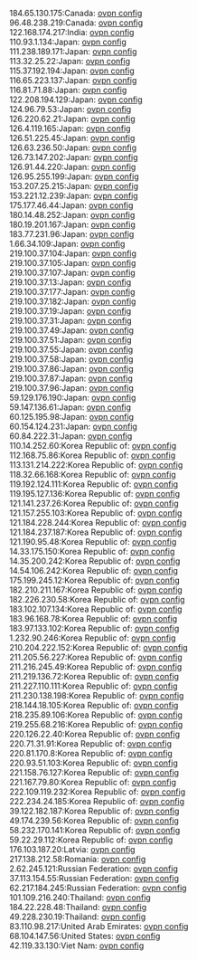 184.65.130.175:Canada: [ovpn config](vpn/184_65_130_175.ovpn)  
96.48.238.219:Canada: [ovpn config](vpn/96_48_238_219.ovpn)  
122.168.174.217:India: [ovpn config](vpn/122_168_174_217.ovpn)  
110.93.1.134:Japan: [ovpn config](vpn/110_93_1_134.ovpn)  
111.238.189.171:Japan: [ovpn config](vpn/111_238_189_171.ovpn)  
113.32.25.22:Japan: [ovpn config](vpn/113_32_25_22.ovpn)  
115.37.192.194:Japan: [ovpn config](vpn/115_37_192_194.ovpn)  
116.65.223.137:Japan: [ovpn config](vpn/116_65_223_137.ovpn)  
116.81.71.88:Japan: [ovpn config](vpn/116_81_71_88.ovpn)  
122.208.194.129:Japan: [ovpn config](vpn/122_208_194_129.ovpn)  
124.96.79.53:Japan: [ovpn config](vpn/124_96_79_53.ovpn)  
126.220.62.21:Japan: [ovpn config](vpn/126_220_62_21.ovpn)  
126.4.119.165:Japan: [ovpn config](vpn/126_4_119_165.ovpn)  
126.51.225.45:Japan: [ovpn config](vpn/126_51_225_45.ovpn)  
126.63.236.50:Japan: [ovpn config](vpn/126_63_236_50.ovpn)  
126.73.147.202:Japan: [ovpn config](vpn/126_73_147_202.ovpn)  
126.91.44.220:Japan: [ovpn config](vpn/126_91_44_220.ovpn)  
126.95.255.199:Japan: [ovpn config](vpn/126_95_255_199.ovpn)  
153.207.25.215:Japan: [ovpn config](vpn/153_207_25_215.ovpn)  
153.221.12.239:Japan: [ovpn config](vpn/153_221_12_239.ovpn)  
175.177.46.44:Japan: [ovpn config](vpn/175_177_46_44.ovpn)  
180.14.48.252:Japan: [ovpn config](vpn/180_14_48_252.ovpn)  
180.19.201.167:Japan: [ovpn config](vpn/180_19_201_167.ovpn)  
183.77.231.96:Japan: [ovpn config](vpn/183_77_231_96.ovpn)  
1.66.34.109:Japan: [ovpn config](vpn/1_66_34_109.ovpn)  
219.100.37.104:Japan: [ovpn config](vpn/219_100_37_104.ovpn)  
219.100.37.105:Japan: [ovpn config](vpn/219_100_37_105.ovpn)  
219.100.37.107:Japan: [ovpn config](vpn/219_100_37_107.ovpn)  
219.100.37.13:Japan: [ovpn config](vpn/219_100_37_13.ovpn)  
219.100.37.177:Japan: [ovpn config](vpn/219_100_37_177.ovpn)  
219.100.37.182:Japan: [ovpn config](vpn/219_100_37_182.ovpn)  
219.100.37.19:Japan: [ovpn config](vpn/219_100_37_19.ovpn)  
219.100.37.31:Japan: [ovpn config](vpn/219_100_37_31.ovpn)  
219.100.37.49:Japan: [ovpn config](vpn/219_100_37_49.ovpn)  
219.100.37.51:Japan: [ovpn config](vpn/219_100_37_51.ovpn)  
219.100.37.55:Japan: [ovpn config](vpn/219_100_37_55.ovpn)  
219.100.37.58:Japan: [ovpn config](vpn/219_100_37_58.ovpn)  
219.100.37.86:Japan: [ovpn config](vpn/219_100_37_86.ovpn)  
219.100.37.87:Japan: [ovpn config](vpn/219_100_37_87.ovpn)  
219.100.37.96:Japan: [ovpn config](vpn/219_100_37_96.ovpn)  
59.129.176.190:Japan: [ovpn config](vpn/59_129_176_190.ovpn)  
59.147.136.61:Japan: [ovpn config](vpn/59_147_136_61.ovpn)  
60.125.195.98:Japan: [ovpn config](vpn/60_125_195_98.ovpn)  
60.154.124.231:Japan: [ovpn config](vpn/60_154_124_231.ovpn)  
60.84.222.31:Japan: [ovpn config](vpn/60_84_222_31.ovpn)  
110.14.252.60:Korea Republic of: [ovpn config](vpn/110_14_252_60.ovpn)  
112.168.75.86:Korea Republic of: [ovpn config](vpn/112_168_75_86.ovpn)  
113.131.214.222:Korea Republic of: [ovpn config](vpn/113_131_214_222.ovpn)  
118.32.66.168:Korea Republic of: [ovpn config](vpn/118_32_66_168.ovpn)  
119.192.124.111:Korea Republic of: [ovpn config](vpn/119_192_124_111.ovpn)  
119.195.127.136:Korea Republic of: [ovpn config](vpn/119_195_127_136.ovpn)  
121.141.237.26:Korea Republic of: [ovpn config](vpn/121_141_237_26.ovpn)  
121.157.255.103:Korea Republic of: [ovpn config](vpn/121_157_255_103.ovpn)  
121.184.228.244:Korea Republic of: [ovpn config](vpn/121_184_228_244.ovpn)  
121.184.237.187:Korea Republic of: [ovpn config](vpn/121_184_237_187.ovpn)  
121.190.95.48:Korea Republic of: [ovpn config](vpn/121_190_95_48.ovpn)  
14.33.175.150:Korea Republic of: [ovpn config](vpn/14_33_175_150.ovpn)  
14.35.200.242:Korea Republic of: [ovpn config](vpn/14_35_200_242.ovpn)  
14.54.106.242:Korea Republic of: [ovpn config](vpn/14_54_106_242.ovpn)  
175.199.245.12:Korea Republic of: [ovpn config](vpn/175_199_245_12.ovpn)  
182.210.211.167:Korea Republic of: [ovpn config](vpn/182_210_211_167.ovpn)  
182.226.230.58:Korea Republic of: [ovpn config](vpn/182_226_230_58.ovpn)  
183.102.107.134:Korea Republic of: [ovpn config](vpn/183_102_107_134.ovpn)  
183.96.168.78:Korea Republic of: [ovpn config](vpn/183_96_168_78.ovpn)  
183.97.133.102:Korea Republic of: [ovpn config](vpn/183_97_133_102.ovpn)  
1.232.90.246:Korea Republic of: [ovpn config](vpn/1_232_90_246.ovpn)  
210.204.222.152:Korea Republic of: [ovpn config](vpn/210_204_222_152.ovpn)  
211.205.56.227:Korea Republic of: [ovpn config](vpn/211_205_56_227.ovpn)  
211.216.245.49:Korea Republic of: [ovpn config](vpn/211_216_245_49.ovpn)  
211.219.136.72:Korea Republic of: [ovpn config](vpn/211_219_136_72.ovpn)  
211.227.110.111:Korea Republic of: [ovpn config](vpn/211_227_110_111.ovpn)  
211.230.138.198:Korea Republic of: [ovpn config](vpn/211_230_138_198.ovpn)  
218.144.18.105:Korea Republic of: [ovpn config](vpn/218_144_18_105.ovpn)  
218.235.89.106:Korea Republic of: [ovpn config](vpn/218_235_89_106.ovpn)  
219.255.68.216:Korea Republic of: [ovpn config](vpn/219_255_68_216.ovpn)  
220.126.22.40:Korea Republic of: [ovpn config](vpn/220_126_22_40.ovpn)  
220.71.31.91:Korea Republic of: [ovpn config](vpn/220_71_31_91.ovpn)  
220.81.170.8:Korea Republic of: [ovpn config](vpn/220_81_170_8.ovpn)  
220.93.51.103:Korea Republic of: [ovpn config](vpn/220_93_51_103.ovpn)  
221.158.76.127:Korea Republic of: [ovpn config](vpn/221_158_76_127.ovpn)  
221.167.79.80:Korea Republic of: [ovpn config](vpn/221_167_79_80.ovpn)  
222.109.119.232:Korea Republic of: [ovpn config](vpn/222_109_119_232.ovpn)  
222.234.24.185:Korea Republic of: [ovpn config](vpn/222_234_24_185.ovpn)  
39.122.182.187:Korea Republic of: [ovpn config](vpn/39_122_182_187.ovpn)  
49.174.239.56:Korea Republic of: [ovpn config](vpn/49_174_239_56.ovpn)  
58.232.170.141:Korea Republic of: [ovpn config](vpn/58_232_170_141.ovpn)  
59.22.29.112:Korea Republic of: [ovpn config](vpn/59_22_29_112.ovpn)  
176.103.187.20:Latvia: [ovpn config](vpn/176_103_187_20.ovpn)  
217.138.212.58:Romania: [ovpn config](vpn/217_138_212_58.ovpn)  
2.62.245.121:Russian Federation: [ovpn config](vpn/2_62_245_121.ovpn)  
37.113.154.55:Russian Federation: [ovpn config](vpn/37_113_154_55.ovpn)  
62.217.184.245:Russian Federation: [ovpn config](vpn/62_217_184_245.ovpn)  
101.109.216.240:Thailand: [ovpn config](vpn/101_109_216_240.ovpn)  
184.22.228.48:Thailand: [ovpn config](vpn/184_22_228_48.ovpn)  
49.228.230.19:Thailand: [ovpn config](vpn/49_228_230_19.ovpn)  
83.110.98.217:United Arab Emirates: [ovpn config](vpn/83_110_98_217.ovpn)  
68.104.147.56:United States: [ovpn config](vpn/68_104_147_56.ovpn)  
42.119.33.130:Viet Nam: [ovpn config](vpn/42_119_33_130.ovpn)  

